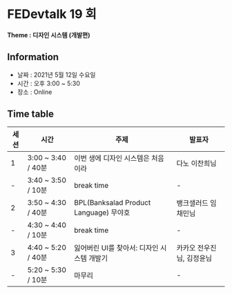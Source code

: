 # FEDevtalk 19 회
#### Theme : 디자인 시스템 (개발편)
## Information
- 날짜 : 2021년 5월 12일 수요일
- 시간 : 오후 3:00 ~ 5:30
- 장소 : Online
## Time table
| 세션 | 시간               | 주제       | 발표자          |
| ---- | ------------------ | ---------- | --------------- |
| 1    | 3:00 ~ 3:40 / 40분 | 이번 생에 디자인 시스템은 처음이라 | 다노 이찬희님 |
| -    | 3:40 ~ 3:50 / 10분 | break time | - |
| 2    | 3:50 ~ 4:30 / 40분 | BPL(Banksalad Product Language) 무야호 | 뱅크샐러드 임채민님 |
| -    | 4:30 ~ 4:40 / 10분 | break time | - |
| 3    | 4:40 ~ 5:20 / 40분 | 잃어버린 UI를 찾아서: 디자인 시스템 개발기 | 카카오 전우진님, 김정윤님 |
| -    | 5:20 ~ 5:30 / 10분 | 마무리 | - |
